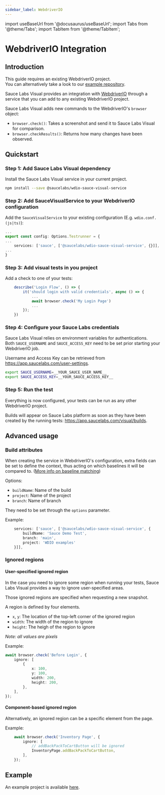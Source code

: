 ```yaml
---
sidebar_label: WebdriverIO
---
```


import useBaseUrl from '@docusaurus/useBaseUrl';
import Tabs from '@theme/Tabs';
import TabItem from '@theme/TabItem';

# WebdriverIO Integration

## Introduction

This guide requires an existing WebdriverIO project.<br />
You can alternatively take a look to our [example repository](#example).

Sauce Labs Visual provides an integration with [WebdriverIO](https://webdriver.io/) through a service that you can add to any existing WebdriverIO project.

Sauce Labs Visual adds new commands to the WebdriverIO's `browser` object:
- `browser.check()`: Takes a screenshot and send it to Sauce Labs Visual for comparison.
- `browser.checkResults()`: Returns how many changes have been observed.

## Quickstart

### Step 1: Add Sauce Labs Visual dependency

Install the Sauce Labs Visual service in your current project.

```sh
npm install --save @saucelabs/wdio-sauce-visual-service
```

### Step 2: Add SauceVisualService to your WebdriverIO configuration

Add the `SauceVisualService` to your existing configuration (E.g. `wdio.conf.(js|ts)`):

```ts
...
export const config: Options.Testrunner = {
...
    services: ['sauce', ['@saucelabs/wdio-sauce-visual-service', {}]],
...
}
```

### Step 3: Add visual tests in you project

Add a check to one of your tests:

```ts
    describe('Login Flow', () => {
        it('should login with valid credentials', async () => {
            ...
            await browser.check('My Login Page')
            ...
        });
    })
```

### Step 4: Configure your Sauce Labs credentials

Sauce Labs Visual relies on environment variables for authentications.\
Both `SAUCE_USERNAME` and `SAUCE_ACCESS_KEY` need to be set prior starting your WebdriverIO job.

Username and Access Key can be retrieved from https://app.saucelabs.com/user-settings.

```sh
export SAUCE_USERNAME=__YOUR_SAUCE_USER_NAME__
export SAUCE_ACCESS_KEY=__YOUR_SAUCE_ACCESS_KEY__
```

### Step 5: Run the test

Everything is now configured, your tests can be run as any other WebdriverIO project.

Builds will appear on Sauce Labs platform as soon as they have been created by the running tests: https://app.saucelabs.com/visual/builds.

## Advanced usage

### Build attributes

When creating the service in WebdriverIO's configuration, extra fields can be set to define the context, thus acting on which baselines it will be compared to. ([More info on baseline matching](../sauce-visual.md#baseline-matching))

Options:
- `buildName`: Name of the build
- `project`: Name of the project
- `branch`: Name of branch

They need to be set through the `options` parameter.

Example:
```ts
    services: ['sauce', ['@saucelabs/wdio-sauce-visual-service', {
        buildName: 'Sauce Demo Test',
        branch: 'main',
        project: 'WDIO examples'
    }]],
```

### Ignored regions

#### User-specified ignored region

In the case you need to ignore some region when running your tests, Sauce Labs Visual provides a way to ignore user-specified areas.

Those ignored regions are specified when requesting a new snapshot.

A region is defined by four elements.

- `x`, `y`: The location of the top-left corner of the ignored region
- `width`: The width of the region to ignore
- `height`: The heigh of the region to ignore

*Note: all values are pixels*

Example:

```ts
await browser.check('Before Login', {
    ignore: [
        {
            x: 100,
            y: 100,
            width: 200,
            height: 200,
        },
    ],
});
```

#### Component-based ignored region

Alternatively, an ignored region can be a specific element from the page.

Example:

```ts
    await browser.check('Inventory Page', {
        ignore: [
            // addBackPackToCartButton will be ignored
            InventoryPage.addBackPackToCartButton,
        ],
    });

```

## Example

An example project is available [here](https://github.com/saucelabs/visual-examples/tree/main/wdio).